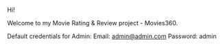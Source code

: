 Hi!

Welcome to my Movie Rating & Review project - Movies360.

Default credentials for Admin:
Email: admin@admin.com
Password: admin
